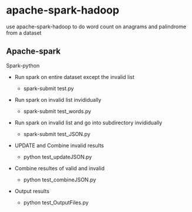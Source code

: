 # apache-spark-hadoop
use apache-spark-hadoop to do word count on anagrams and palindrome from a dataset

## Apache-spark
Spark-python
* Run spark on entire dataset except the invalid list
    - spark-submit test.py

* Run spark on invalid list invididually
    - spark-submit test_words.py

* Run spark on invalid list and go into subdirectory invididually
    - spark-submit test_JSON.py

* UPDATE and Combine invalid results
    - python test_updateJSON.py

* Combine resultes of valid and invalid 
    - python test_combineJSON.py

* Output results
    - python test_OutputFiles.py


